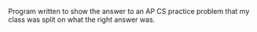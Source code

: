 Program written to show the answer to an AP CS practice problem that my class was split on what the right answer was.
